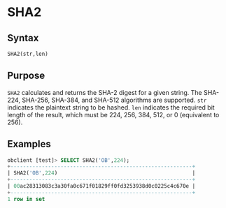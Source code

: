 # SHA2

## Syntax

```sql
SHA2(str,len)
```

## Purpose

`SHA2` calculates and returns the SHA-2 digest for a given string. The SHA-224, SHA-256, SHA-384, and SHA-512 algorithms are supported. `str` indicates the plaintext string to be hashed. `len` indicates the required bit length of the result, which must be 224, 256, 384, 512, or 0 (equivalent to 256).

## Examples

```sql
obclient [test]> SELECT SHA2('OB',224);
+----------------------------------------------------------+
| SHA2('OB',224)                                           |
+----------------------------------------------------------+
| 00ac28313083c3a30fa0c671f01829ff0fd3253938d0c0225c4c670e |
+----------------------------------------------------------+
1 row in set
```
